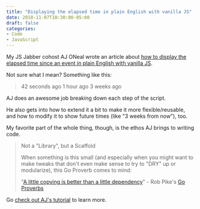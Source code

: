 ```yaml
---
title: "Displaying the elapsed time in plain English with vanilla JS"
date: 2018-11-07T10:30:00-05:00
draft: false
categories:
- Code
- JavaScript
---
```


My JS Jabber cohost AJ ONeal wrote an article about [how to display the elapsed time since an event in plain English with vanilla JS](https://coolaj86.com/articles/time-ago-in-under-50-lines-of-javascript/).

Not sure what I mean? Something like this:

> 42 seconds ago
> 1 hour ago
> 3 weeks ago

AJ does an awesome job breaking down each step of the script.

He also gets into how to extend it a bit to make it more flexible/reusable, and how to modify it to show future times (like "3 weeks from now"), too.

My favorite part of the whole thing, though, is the ethos AJ brings to writing code.

> Not a "Library", but a Scaffold
>
> When something is this small (and especially when you might want to make tweaks that don't even make sense to try to "DRY" up or modularize), this Go Proverb comes to mind:
>
> "[A little copying is better than a little dependency](https://www.youtube.com/watch?v=PAAkCSZUG1c&t=9m28s)" - Rob Pike's [Go Proverbs](https://go-proverbs.github.io/)

Go [check out AJ's tutorial](https://coolaj86.com/articles/time-ago-in-under-50-lines-of-javascript/) to learn more.